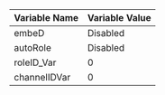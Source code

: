 Variable Name  | Variable Value
------------- | -------------
embeD  | Disabled
autoRole  | Disabled
roleID_Var  |  0
channelIDVar  |  0
